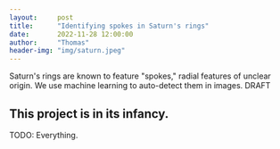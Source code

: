 ```yaml
---
layout:     post
title:      "Identifying spokes in Saturn's rings"
date:       2022-11-28 12:00:00
author:     "Thomas"
header-img: "img/saturn.jpeg"
---
```

Saturn's rings are known to feature "spokes," radial features of unclear origin. We use machine learning to auto-detect them in images.
<span class="label label-danger">DRAFT</span>

<!--more-->

## This project is in its infancy.

TODO: Everything.
